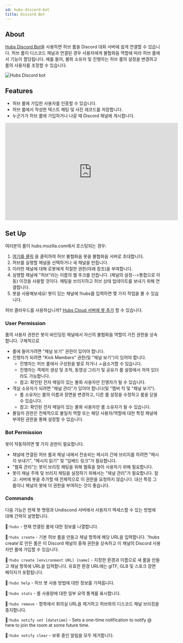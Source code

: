 ```yaml
---
id: hubs-discord-bot
title: Discord Bot
---
```


## About
[Hubs Discord Bot](https://hubs.mozilla.com/discord)을 사용하면 허브 룸을 Discord 대화 서버에 쉽게 연결할 수 있습니다. 허브 룸이 디스코드 채널과 연결된 경우 사용자에게 불협화음 역할에 따라 허브 룸에서 기능이 할당됩니다. 예를 들어, 불화 소유자 및 진행자는 허브 룸의 설정을 변경하고 룸의 사용자를 조정할 수 있습니다.

![Hubs Discord bot](img/discord-bot.jpeg)

## Features
* 허브 룸에 가입한 사용자를 인증할 수 있습니다.
* 허브 룸에서 작성한 텍스트 채팅 및 사진 레코드를 저장합니다.
* 누군가가 허브 룸에 가입하거나 나갈 때 Discord 채널에 게시합니다.

<iframe width="560" height="315" src="https://www.youtube.com/embed/5HtRJolThZ8" frameborder="0" allow="accelerometer; autoplay; encrypted-media; gyroscope; picture-in-picture" allowfullscreen></iframe>

## Set Up 

여러분의 룸이 hubs.mozilla.com에서 호스팅되는 경우:

1. [여기를 클릭](https://discordapp.com/oauth2/authorize?client_id=509129921826914304&permissions=536890368&scope=bot) 을 클릭하여 허브 불협화음 봇을 불협화음 서버로 초대합니다.
2. 허브를 실행할 채널을 선택하거나 새 채널을 만듭니다.
3. 이러한 채널에 대해 로봇에게 적절한 권한(아래 참조)을 부여합니다.
3. 실행할 채널에 "허브"라는 이름의 웹 후크를 만듭니다. (채널의 설정-->통합으로 이동) 이것을 사용할 것이다.
   채팅을 브리지하고 허브 상태 업데이트를 보내기 위해 연결합니다.
4. 봇을 사용해보세요! 봇이 있는 채널에 !hubs를 입력하면 몇 가지 작업을 볼 수 있습니다.

허브 클라우드를 사용하십니까? [Hubs Cloud 서버에 봇 추가](hubs-cloud-discord-bot.md) 할 수 있습니다.

### User Permission

룸의 사용자 권한은 봇이 바인딩된 채널에서 자신의 불협화음 역할이 가진 권한을 상속합니다. 구체적으로

- 룸에 들어가려면 "채널 보기" 권한이 있어야 합니다.
- 진행자가 되려면 "Kick Members" 권한(및 "채널 보기")이 있어야 합니다.
   - 진행자는 허브 룸에서 구성원을 발로 차거나 ㅗ음소거할 수 있습니다.
   - 진행자는 객체의 생성 및 조작, 동영상 그리기 및 공유가 룸 설정에서 꺼져 있더라도 가능합니다.
   - 참고: 확인된 전자 메일이 있는 불화 사용자만 진행자가 될 수 있습니다.
- 객실 소유자가 되려면 "채널 관리"가 있어야 합니다(및 "멤버 킥 및 "채널 보기").
   - 룸 소유자는 룸의 이름과 장면을 변경하고, 다른 룸 설정을 수정하고 룸을 닫을 수 있습니다.
   - 참고: 확인된 전자 메일이 있는 불화 사용자만 룸 소유자가 될 수 있습니다.
- 불일치 권한은 전체적으로 불일치 역할 또는 해당 사용자/역할에 대한 특정 채널에 부여된 권한을 통해 설정할 수 있습니다.


### Bot Permission

봇이 작동하려면 몇 가지 권한이 필요합니다.
* 채널에 연결된 허브 룸과 채널 내에서 전송되는 메시지 간에 브리지를 하려면 "메시지 보내기", "메시지 읽기" 및 "임베드 링크"가 필요합니다.
* "웹훅 관리"는 봇이 브리징 채팅을 위해 웹훅을 찾아 사용하기 위해 필요합니다.
* 봇이 채널 주제 및 브리지 채팅을 설정하기 위해서는 "채널 관리"가 필요합니다. 참고: 서버에 봇을 추가할 때 전체적으로 이 권한을 요청하지 않습니다. 대신 특정 그룹이나 채널의 봇에 이 권한을 부여하는 것이 좋습니다.

### Commands

다음 기능은 현재 봇 명령과 Undiscond 서버에서 사용자가 액세스할 수 있는 방법에 대해 간략히 설명합니다.

🦆`!hubs` - 현재 연결된 룸에 대한 정보를 나열합니다.

🦆`!hubs create` - 기본 허브 룸을 만들고 채널 항목에 해당 URL을 입력합니다. '!hubs create'로 만든 룸은 이 Discord 채널의 중재 권한을 상속하고 이 채널의 Discord 사용자만 룸에 가입할 수 있습니다.

🦆`!hubs create [environment URL] [name]` - 지정한 환경과 이름으로 새 룸을 만들고 채널 항목에 URL을 입력합니다. 유효한 환경 URL에는 glTF, GLB 및 스포크 장면 페이지가 포함됩니다.

🦆`!hubs help` - 허브 봇 사용 방법에 대한 정보를 가져옵니다.

🦆`!hubs stats` - 룸 사용량에 대한 일부 요약 통계를 표시합니다.

🦆`!hubs remove` - 항목에서 회의실 URL을 제거하고 허브와의 디스코드 채널 브리징을 중지합니다.

🦆`!hubs notify set [datetime]` - Sets a one-time notification to notify @​here to join the room at some future time.

🦆`!hubs notify clear` - 보류 중인 알림을 모두 제거합니다.

